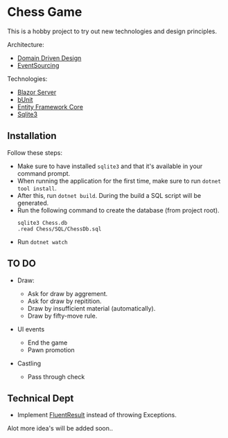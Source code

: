 # Chess Game
This is a hobby project to try out new technologies and design principles.

Architecture:
- [Domain Driven Design](https://learn.microsoft.com/en-us/dotnet/architecture/microservices/microservice-ddd-cqrs-patterns/ddd-oriented-microservice)
- [EventSourcing](https://learn.microsoft.com/en-us/azure/architecture/patterns/event-sourcing)

Technologies:
- [Blazor Server](https://learn.microsoft.com/en-us/aspnet/core/blazor/?view=aspnetcore-7.0#blazor-server)
- [bUnit](https://bunit.dev)
- [Entity Framework Core](https://learn.microsoft.com/en-us/ef/core/)
- [Sqlite3](https://sqlite.org/cli.html)

## Installation
Follow these steps:
- Make sure to have installed `sqlite3` and that it's available in your command prompt.
- When running the application for the first time, make sure to run `dotnet tool install`.
- After this, run `dotnet build`. During the build a SQL script will be generated.
- Run the following command to create the database (from project root).
    ```
    sqlite3 Chess.db
    .read Chess/SQL/ChessDb.sql
    ```
- Run `dotnet watch`


## TO DO
- Draw:
  - Ask for draw by aggrement.
  - Ask for draw by repitition.
  - Draw by insufficient material (automatically).
  - Draw by fifty-move rule.

- UI events
  - End the game
  - Pawn promotion

- Castling
  - Pass through check

## Technical Dept
- Implement [FluentResult](https://github.com/altmann/FluentResults) instead of throwing Exceptions.

Alot more idea's will be added soon..